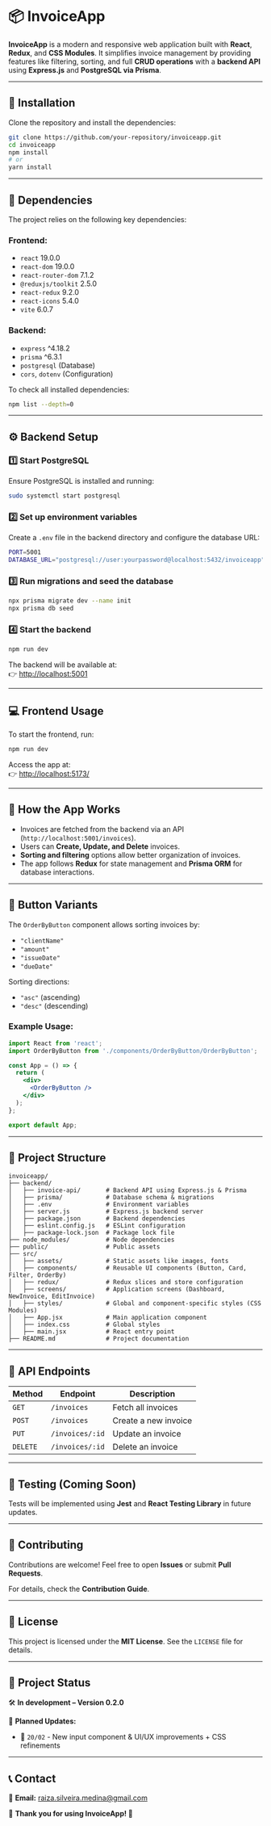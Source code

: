 # 📦 InvoiceApp  

**InvoiceApp** is a modern and responsive web application built with **React**, **Redux**, and **CSS Modules**. It simplifies invoice management by providing features like filtering, sorting, and full **CRUD operations** with a **backend API** using **Express.js** and **PostgreSQL via Prisma**.

---

## 🚀 Installation  

Clone the repository and install the dependencies:  

```sh
git clone https://github.com/your-repository/invoiceapp.git
cd invoiceapp
npm install
# or
yarn install
```

---

## 📂 Dependencies  

The project relies on the following key dependencies:  

### **Frontend:**  

- `react` 19.0.0  
- `react-dom` 19.0.0  
- `react-router-dom` 7.1.2  
- `@reduxjs/toolkit` 2.5.0  
- `react-redux` 9.2.0  
- `react-icons` 5.4.0  
- `vite` 6.0.7  

### **Backend:**  

- `express` ^4.18.2  
- `prisma` ^6.3.1  
- `postgresql` (Database)  
- `cors`, `dotenv` (Configuration)  

To check all installed dependencies:  

```sh
npm list --depth=0
```

---

## ⚙️ Backend Setup  

### **1️⃣ Start PostgreSQL**  

Ensure PostgreSQL is installed and running:  

```sh
sudo systemctl start postgresql
```

### **2️⃣ Set up environment variables**  

Create a `.env` file in the backend directory and configure the database URL:  

```sh
PORT=5001
DATABASE_URL="postgresql://user:yourpassword@localhost:5432/invoiceapp"
```

### **3️⃣ Run migrations and seed the database**  

```sh
npx prisma migrate dev --name init
npx prisma db seed
```

### **4️⃣ Start the backend**  

```sh
npm run dev
```

The backend will be available at:  
👉 [http://localhost:5001](http://localhost:5001)  

---

## 💻 Frontend Usage  

To start the frontend, run:  

```sh
npm run dev
```

Access the app at:  
👉 [http://localhost:5173/](http://localhost:5173/)  

---

## 🔄 How the App Works  

- Invoices are fetched from the backend via an API (`http://localhost:5001/invoices`).  
- Users can **Create, Update, and Delete** invoices.  
- **Sorting and filtering** options allow better organization of invoices.  
- The app follows **Redux** for state management and **Prisma ORM** for database interactions.  

---

## 🎨 Button Variants  

The `OrderByButton` component allows sorting invoices by:  

- `"clientName"`  
- `"amount"`  
- `"issueDate"`  
- `"dueDate"`  

Sorting directions:  

- `"asc"` (ascending)  
- `"desc"` (descending)  

### Example Usage:  

```jsx
import React from 'react';
import OrderByButton from './components/OrderByButton/OrderByButton';

const App = () => {
  return (
    <div>
      <OrderByButton />
    </div>
  );
};

export default App;
```

---

## 📂 Project Structure  

```plaintext
invoiceapp/
├── backend/
│   ├── invoice-api/       # Backend API using Express.js & Prisma
│   ├── prisma/            # Database schema & migrations
│   ├── .env               # Environment variables
│   ├── server.js          # Express.js backend server
│   ├── package.json       # Backend dependencies
│   ├── eslint.config.js   # ESLint configuration
│   ├── package-lock.json  # Package lock file
├── node_modules/          # Node dependencies
├── public/                # Public assets
├── src/
│   ├── assets/            # Static assets like images, fonts
│   ├── components/        # Reusable UI components (Button, Card, Filter, OrderBy)
│   ├── redux/             # Redux slices and store configuration
│   ├── screens/           # Application screens (Dashboard, NewInvoice, EditInvoice)
│   ├── styles/            # Global and component-specific styles (CSS Modules)
│   ├── App.jsx            # Main application component
│   ├── index.css          # Global styles
│   ├── main.jsx           # React entry point
├── README.md              # Project documentation

```

---

## 📖 API Endpoints  

| Method | Endpoint         | Description            |
|--------|-----------------|------------------------|
| `GET`  | `/invoices`     | Fetch all invoices    |
| `POST` | `/invoices`     | Create a new invoice  |
| `PUT`  | `/invoices/:id` | Update an invoice     |
| `DELETE` | `/invoices/:id` | Delete an invoice     |

---

## 🧪 Testing (Coming Soon)  

Tests will be implemented using **Jest** and **React Testing Library** in future updates.  

---

## 🤝 Contributing  

Contributions are welcome! Feel free to open **Issues** or submit **Pull Requests**.  

For details, check the **Contribution Guide**.  

---

## 📜 License  

This project is licensed under the **MIT License**. See the `LICENSE` file for details.  

---

## 🚧 Project Status  

🛠️ **In development – Version 0.2.0**  

📅 **Planned Updates:**  

- 🔹 `20/02` - New input component & UI/UX improvements + CSS refinements  

---

## 📞 Contact  

📧 **Email:** [raiza.silveira.medina@gmail.com](mailto:raiza.silveira.medina@gmail.com)  

💙 **Thank you for using InvoiceApp! 🚀**
